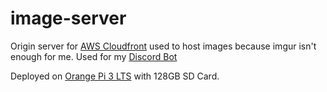 # image-server
Origin server for [AWS Cloudfront](https://d1irvsiobt1r8d.cloudfront.net/) used to host images because imgur isn't enough for me. Used for my [Discord Bot](https://github.com/KrammyGod/pingbot)

Deployed on [Orange Pi 3 LTS](http://www.orangepi.org/html/hardWare/computerAndMicrocontrollers/service-and-support/Orange-pi-3-LTS.html) with 128GB SD Card.
